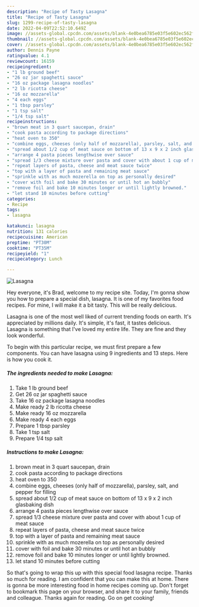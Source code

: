 ```yaml
---
description: "Recipe of Tasty Lasagna"
title: "Recipe of Tasty Lasagna"
slug: 1299-recipe-of-tasty-lasagna
date: 2022-04-09T22:52:10.649Z
image: //assets-global.cpcdn.com/assets/blank-4e0bea6785e03f5e602ec562f230caae08da540cada707380b4fe1bbebba43da.png
thumbnail: //assets-global.cpcdn.com/assets/blank-4e0bea6785e03f5e602ec562f230caae08da540cada707380b4fe1bbebba43da.png
cover: //assets-global.cpcdn.com/assets/blank-4e0bea6785e03f5e602ec562f230caae08da540cada707380b4fe1bbebba43da.png
author: Dennis Payne
ratingvalue: 4.1
reviewcount: 16159
recipeingredient:
- "1 lb ground beef"
- "26 oz jar spaghetti sauce"
- "16 oz package lasagna noodles"
- "2 lb ricotta cheese"
- "16 oz mozzarella"
- "4 each eggs"
- "1 tbsp parsley"
- "1 tsp salt"
- "1/4 tsp salt"
recipeinstructions:
- "brown meat in 3 quart saucepan, drain"
- "cook pasta according to package directions"
- "heat oven to 350"
- "combine eggs, cheeses (only half of mozzarella), parsley, salt, and pepper for filling"
- "spread about 1/2 cup of meat sauce on bottom of 13 x 9 x 2 inch glasbaking dish"
- "arrange 4 pasta pieces lengthwise over sauce"
- "spread 1/3 cheese mixture over pasta and cover with about 1 cup of meat sauce"
- "repeat layers of pasta, cheese and meat sauce twice"
- "top with a layer of pasta and remaining meat sauce"
- "sprinkle with as much mozerella on top as personally desired"
- "cover with foil and bake 30 minutes or until hot an bubbly"
- "remove foil and bake 10 minutes longer or until lightly browned."
- "let stand 10 minutes before cutting"
categories:
- Recipe
tags:
- lasagna

katakunci: lasagna 
nutrition: 131 calories
recipecuisine: American
preptime: "PT30M"
cooktime: "PT35M"
recipeyield: "1"
recipecategory: Lunch

---
```



![Lasagna](//assets-global.cpcdn.com/assets/blank-4e0bea6785e03f5e602ec562f230caae08da540cada707380b4fe1bbebba43da.png)

Hey everyone, it's Brad, welcome to my recipe site. Today, I'm gonna show you how to prepare a special dish, lasagna. It is one of my favorites food recipes. For mine, I will make it a bit tasty. This will be really delicious.



Lasagna is one of the most well liked of current trending foods on earth. It's appreciated by millions daily. It's simple, it's fast, it tastes delicious. Lasagna is something that I've loved my entire life. They are fine and they look wonderful.


To begin with this particular recipe, we must first prepare a few components. You can have lasagna using 9 ingredients and 13 steps. Here is how you cook it.

<!--inarticleads1-->

##### The ingredients needed to make Lasagna:

1. Take 1 lb ground beef
1. Get 26 oz jar spaghetti sauce
1. Take 16 oz package lasagna noodles
1. Make ready 2 lb ricotta cheese
1. Make ready 16 oz mozzarella
1. Make ready 4 each eggs
1. Prepare 1 tbsp parsley
1. Take 1 tsp salt
1. Prepare 1/4 tsp salt




<!--inarticleads2-->

##### Instructions to make Lasagna:

1. brown meat in 3 quart saucepan, drain
1. cook pasta according to package directions
1. heat oven to 350
1. combine eggs, cheeses (only half of mozzarella), parsley, salt, and pepper for filling
1. spread about 1/2 cup of meat sauce on bottom of 13 x 9 x 2 inch glasbaking dish
1. arrange 4 pasta pieces lengthwise over sauce
1. spread 1/3 cheese mixture over pasta and cover with about 1 cup of meat sauce
1. repeat layers of pasta, cheese and meat sauce twice
1. top with a layer of pasta and remaining meat sauce
1. sprinkle with as much mozerella on top as personally desired
1. cover with foil and bake 30 minutes or until hot an bubbly
1. remove foil and bake 10 minutes longer or until lightly browned.
1. let stand 10 minutes before cutting




So that's going to wrap this up with this special food lasagna recipe. Thanks so much for reading. I am confident that you can make this at home. There is gonna be more interesting food in home recipes coming up. Don't forget to bookmark this page on your browser, and share it to your family, friends and colleague. Thanks again for reading. Go on get cooking!
